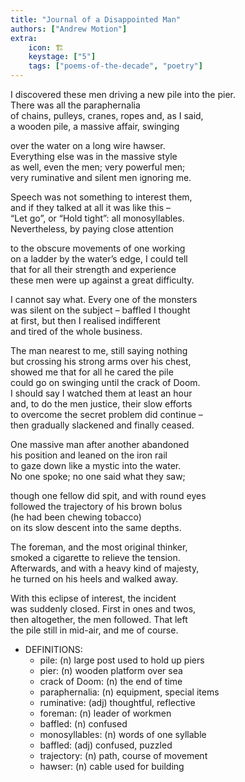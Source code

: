 ```yaml
---
title: "Journal of a Disappointed Man"
authors: ["Andrew Motion"]
extra:
    icon: 🏗
    keystage: ["5"]
    tags: ["poems-of-the-decade", "poetry"]
---
```

I discovered these men driving a new pile into the pier.  
There was all the paraphernalia  
of chains, pulleys, cranes, ropes and, as I said,  
a wooden pile, a massive affair, swinging  
  
over the water on a long wire hawser.  
Everything else was in the massive style  
as well, even the men; very powerful men;  
very ruminative and silent men ignoring me.  
  
Speech was not something to interest them,  
and if they talked at all it was like this –  
“Let go”, or “Hold tight”: all monosyllables.  
Nevertheless, by paying close attention  
  
to the obscure movements of one working  
on a ladder by the water’s edge, I could tell  
that for all their strength and experience  
these men were up against a great difficulty.  
  
I cannot say what. Every one of the monsters  
was silent on the subject – baffled I thought  
at first, but then I realised indifferent  
and tired of the whole business.  
  
The man nearest to me, still saying nothing  
but crossing his strong arms over his chest,  
showed me that for all he cared the pile  
could go on swinging until the crack of Doom.  
I should say I watched them at least an hour  
and, to do the men justice, their slow efforts  
to overcome the secret problem did continue –  
then gradually slackened and finally ceased.  
  
One massive man after another abandoned  
his position and leaned on the iron rail  
to gaze down like a mystic into the water.  
No one spoke; no one said what they saw;  
  
though one fellow did spit, and with round eyes  
followed the trajectory of his brown bolus  
(he had been chewing tobacco)  
on its slow descent into the same depths.  
  
The foreman, and the most original thinker,  
smoked a cigarette to relieve the tension.  
Afterwards, and with a heavy kind of majesty,  
he turned on his heels and walked away.  
  
With this eclipse of interest, the incident  
was suddenly closed. First in ones and twos,  
then altogether, the men followed. That left  
the pile still in mid-air, and me of course.

- DEFINITIONS:
  - pile: (n) large post used to hold up piers
  - pier: (n) wooden platform over sea
  - crack of Doom: (n) the end of time
  - paraphernalia: (n) equipment, special items  
  - ruminative: (adj) thoughtful, reflective
  - foreman: (n) leader of workmen
  - baffled: (n) confused
  - monosyllables: (n) words of one syllable  
  - baffled: (adj) confused, puzzled  
  - trajectory: (n) path, course of movement
  - hawser: (n) cable used for building

